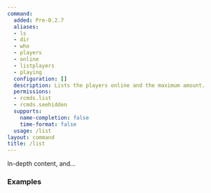 ```yaml
---
command:
  added: Pre-0.2.7
  aliases:
  - ls
  - dir
  - who
  - players
  - online
  - listplayers
  - playing
  configuration: []
  description: Lists the players online and the maximum amount.
  permissions:
  - rcmds.list
  - rcmds.seehidden
  supports:
    name-completion: false
    time-format: false
  usage: /list
layout: command
title: /list
---
```


In-depth content, and...

### Examples

